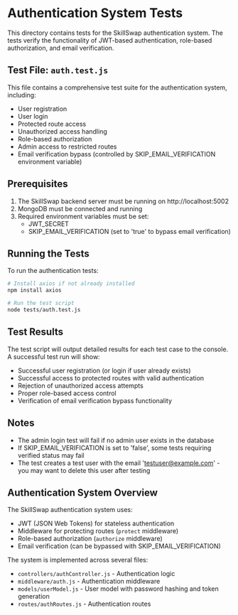 # Authentication System Tests

This directory contains tests for the SkillSwap authentication system. The tests verify the functionality of JWT-based authentication, role-based authorization, and email verification.

## Test File: `auth.test.js`

This file contains a comprehensive test suite for the authentication system, including:

- User registration
- User login
- Protected route access
- Unauthorized access handling
- Role-based authorization
- Admin access to restricted routes
- Email verification bypass (controlled by SKIP_EMAIL_VERIFICATION environment variable)

## Prerequisites

1. The SkillSwap backend server must be running on http://localhost:5002
2. MongoDB must be connected and running
3. Required environment variables must be set:
   - JWT_SECRET
   - SKIP_EMAIL_VERIFICATION (set to 'true' to bypass email verification)

## Running the Tests

To run the authentication tests:

```bash
# Install axios if not already installed
npm install axios

# Run the test script
node tests/auth.test.js
```

## Test Results

The test script will output detailed results for each test case to the console. A successful test run will show:

- Successful user registration (or login if user already exists)
- Successful access to protected routes with valid authentication
- Rejection of unauthorized access attempts
- Proper role-based access control
- Verification of email verification bypass functionality

## Notes

- The admin login test will fail if no admin user exists in the database
- If SKIP_EMAIL_VERIFICATION is set to 'false', some tests requiring verified status may fail
- The test creates a test user with the email 'testuser@example.com' - you may want to delete this user after testing

## Authentication System Overview

The SkillSwap authentication system uses:

- JWT (JSON Web Tokens) for stateless authentication
- Middleware for protecting routes (`protect` middleware)
- Role-based authorization (`authorize` middleware)
- Email verification (can be bypassed with SKIP_EMAIL_VERIFICATION)

The system is implemented across several files:

- `controllers/authController.js` - Authentication logic
- `middleware/auth.js` - Authentication middleware
- `models/userModel.js` - User model with password hashing and token generation
- `routes/authRoutes.js` - Authentication routes
